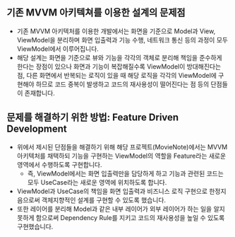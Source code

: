 ## 기존 MVVM 아키텍쳐를 이용한 설계의 문제점
- 기존 MVVM 아키텍처를 이용한 개발에서는 화면을 기준으로 Model과 View, ViewModel을 분리하며 화면 입출력과 기능 수행, 네트워크 통신 등의 과정이 모두 ViewModel에서 이루어집니다.
- 해당 설계는 화면을 기준으로 뷰와 기능을 각각의 객체로 분리해 책임을 준수하게 한다는 장점이 있으나 화면과 기능이 복잡해질수록 ViewModel이 방대해진다는 점, 다른 화면에서 반복되는 로직이 있을 때 해당 로직을 각각의 ViewModel에 구현해야 하므로 코드 중복이 발생하고 코드의 재사용성이 떨어진다는 점 등의 단점들이 존재합니다.

## 문제를 해결하기 위한 방법: Feature Driven Development
- 위에서 제시된 단점들을 해결하기 위해 해당 프로젝트(MovieNote)에서는 MVVM 아키텍처를 채택하되 기능을 구현하는 ViewModel의 역할을 Feature라는 새로운 영역에서 수행하도록 구현합니다.
    - 즉, ViewModel에서는 화면 입출력만을 담당하게 하고 기능과 관련된 코드는 모두 UseCase라는 새로운 영역에 위치하도록 합니다.
- ViewModel과 UseCase의 책임을 화면 입출력과 비즈니스 로직 구현으로 한정지음으로써 객체지향적인 설계를 구현할 수 있도록 했습니다.
- 또한 레이어를 분리해 Model과 같은 내부 레이어가 외부 레이어가 하는 일을 알지 못하게 함으로써 Dependency Rule를 지키고 코드의 재사용성을 높일 수 있도록 구현했습니다.
